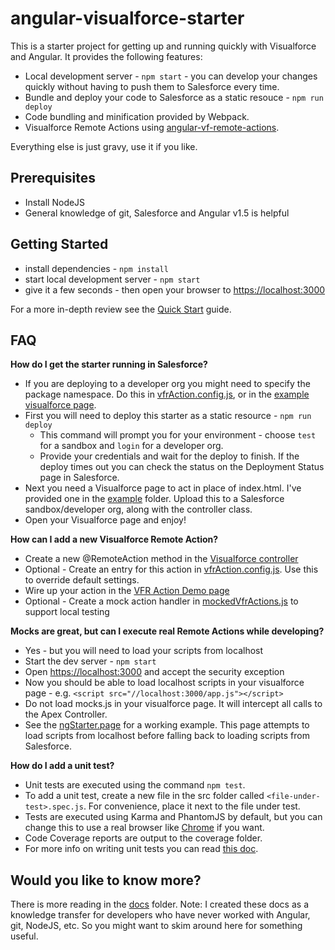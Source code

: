 angular-visualforce-starter
=========

This is a starter project for getting up and running quickly with Visualforce and Angular. It provides the following features:
+ Local development server - `npm start` - you can develop your changes quickly without having to push them to Salesforce every time.
+ Bundle and deploy your code to Salesforce as a static resouce - `npm run deploy`
+ Code bundling and minification provided by Webpack.
+ Visualforce Remote Actions using [angular-vf-remote-actions](https://www.npmjs.com/package/angular-vf-remote-actions).

Everything else is just gravy, use it if you like.

Prerequisites
-----
+ Install NodeJS
+ General knowledge of git, Salesforce and Angular v1.5 is helpful

Getting Started
------
+ install dependencies - `npm install`
+ start local development server - `npm start`
+ give it a few seconds - then open your browser to [https://localhost:3000](https://localhost:3000)

For a more in-depth review see the [Quick Start](docs/QUICK_START.md) guide.

FAQ
---

<b>How do I get the starter running in Salesforce?</b>
+ If you are deploying to a developer org you might need to specify the package namespace. Do this in [vfrAction.config.js](src/js/config/vfrAction.config.js), or in the [example visualforce page](example/ngStarter.page).
+ First you will need to deploy this starter as a static resource - `npm run deploy`
  + This command will prompt you for your environment - choose `test` for a sandbox and `login` for a developer org.
  + Provide your credentials and wait for the deploy to finish. If the deploy times out you can check the status on the Deployment Status page in Salesforce.
+ Next you need a Visualforce page to act in place of index.html. I've provided one in the [example](example) folder. Upload this to a Salesforce sandbox/developer org, along with the controller class.
+ Open your Visualforce page and enjoy!

<b>How can I add a new Visualforce Remote Action?</b>
+ Create a new @RemoteAction method in the [Visualforce controller](example/ngStarterController.cls)
+ Optional - Create an entry for this action in [vfrAction.config.js](src/js/config/vfrAction.config.js). Use this to override default settings.
+ Wire up your action in the [VFR Action Demo page](src/js/components/vfr-action-demo.comp.js)
+ Optional - Create a mock action handler in [mockedVfrActions.js](src/js/mocks/mockedVfrActions.js) to support local testing

<b>Mocks are great, but can I execute real Remote Actions while developing?</b>
+ Yes - but you will need to load your scripts from localhost
+ Start the dev server - `npm start`
+ Open [https://localhost:3000](https://localhost:3000) and accept the security exception
+ Now you should be able to load localhost scripts in your visualforce page - e.g. `<script src="//localhost:3000/app.js"></script>`
+ Do not load mocks.js in your visualforce page. It will intercept all calls to the Apex Controller.
+ See the [ngStarter.page](example/ngStarter.page) for a working example. This page attempts to load scripts from localhost before falling back to loading scripts from Salesforce.

<b>How do I add a unit test?</b>
+ Unit tests are executed using the command `npm test`.
+ To add a unit test, create a new file in the src folder called `<file-under-test>.spec.js`. For convenience, place it next to the file under test.
+ Tests are executed using Karma and PhantomJS by default, but you can change this to use a real browser like [Chrome](https://www.npmjs.com/package/karma-chrome-launcher) if you want.
+ Code Coverage reports are output to the coverage folder.
+ For more info on writing unit tests you can read [this doc](docs/UNIT_TESTS.md).

Would you like to know more?
---
There is more reading in the [docs](docs) folder. Note: I created these docs as a knowledge transfer for developers who have never worked with Angular, git, NodeJS, etc. So you might want to skim around here for something useful.
